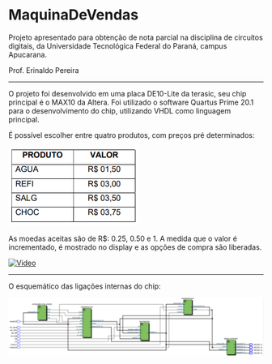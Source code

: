 # MaquinaDeVendas

Projeto apresentado para obtenção de nota parcial na disciplina de circuítos digitais, da Universidade Tecnológica Federal do Paraná, campus Apucarana.

Prof. Erinaldo Pereira

---

O projeto foi desenvolvido em uma placa DE10-Lite da terasic, seu chip principal é o MAX10 da Altera. Foi utilizado o software Quartus Prime 20.1 para o desenvolvimento do chip, utilizando VHDL como linguagem principal.

É possível escolher entre quatro produtos, com preços pré determinados:

![Tabela](./docs/tabela.png)

As moedas aceitas são de R$: 0.25, 0.50 e 1. A medida que o valor é incrementado, é mostrado no display e as opções de compra são liberadas.

[![Video](https://img.youtube.com/vi/e2eEBv6ig-8/0.jpg)](https://www.youtube.com/watch?v=e2eEBv6ig-8)

---

O esquemático das ligações internas do chip:

![RTL](./docs/rtl.png)
